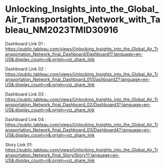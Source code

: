 # Unlocking_Insights_into_the_Global_Air_Transportation_Network_with_Tableau_NM2023TMID30916

Dashboard Link 01 : https://public.tableau.com/views/Unlocking_Insights_into_the_Global_Air_Transportation_Network_final_Dashboard/Dashboard1?:language=en-US&:display_count=n&:origin=viz_share_link

Dashboard Link 02 : https://public.tableau.com/views/Unlocking_Insights_into_the_Global_Air_Transportation_Network_final_Dashboard_01/Dashboard2?:language=en-US&:display_count=n&:origin=viz_share_link

Dashboard Link 03 : https://public.tableau.com/views/Unlocking_Insights_into_the_Global_Air_Transportation_Network_final_Dashboard_02/Dashboard3?:language=en-US&:display_count=n&:origin=viz_share_link

Dashboard Link 04 : https://public.tableau.com/views/Unlocking_Insights_into_the_Global_Air_Transportation_Network_final_Dashboard_03/Dashboard4?:language=en-US&:display_count=n&:origin=viz_share_link
 
Story Link 01: https://public.tableau.com/views/Unlocking_Insights_into_the_Global_Air_Transportation_Network_final_Story/Story1?:language=en-US&:display_count=n&:origin=viz_share_link
